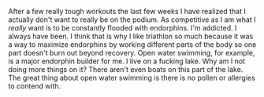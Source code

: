 After a few really tough workouts the last few weeks I have realized that I actually don't want to really be on the podium. As competitive as I am what I *really* want is to be constantly flooded with endorphins. I'm addicted. I always have been. I think that is why I like triathlon so much because it was a way to maximize endorphins by working different parts of the body so one part doesn't burn out beyond recovery. Open water swimming, for example, is a major endorphin builder for me. I live on a fucking lake. Why am I not doing more things on it? There aren't even boats on this part of the lake. The great thing about open water swimming is there is no pollen or allergies to contend with.